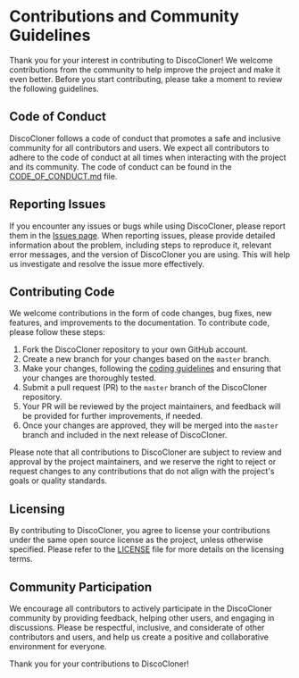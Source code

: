 # Contributions and Community Guidelines

Thank you for your interest in contributing to DiscoCloner! We welcome contributions from the community to help improve the project and make it even better. Before you start contributing, please take a moment to review the following guidelines.

## Code of Conduct

DiscoCloner follows a code of conduct that promotes a safe and inclusive community for all contributors and users. We expect all contributors to adhere to the code of conduct at all times when interacting with the project and its community. The code of conduct can be found in the [CODE_OF_CONDUCT.md](link-to-code-of-conduct.md) file.

## Reporting Issues

If you encounter any issues or bugs while using DiscoCloner, please report them in the [Issues page](https://github.com/Ghalbeyou/DiscoCloner/issues). When reporting issues, please provide detailed information about the problem, including steps to reproduce it, relevant error messages, and the version of DiscoCloner you are using. This will help us investigate and resolve the issue more effectively.

## Contributing Code

We welcome contributions in the form of code changes, bug fixes, new features, and improvements to the documentation. To contribute code, please follow these steps:

1. Fork the DiscoCloner repository to your own GitHub account.
2. Create a new branch for your changes based on the `master` branch.
3. Make your changes, following the [coding guidelines](link-to-coding-guidelines) and ensuring that your changes are thoroughly tested.
4. Submit a pull request (PR) to the `master` branch of the DiscoCloner repository.
5. Your PR will be reviewed by the project maintainers, and feedback will be provided for further improvements, if needed.
6. Once your changes are approved, they will be merged into the `master` branch and included in the next release of DiscoCloner.

Please note that all contributions to DiscoCloner are subject to review and approval by the project maintainers, and we reserve the right to reject or request changes to any contributions that do not align with the project's goals or quality standards.

## Licensing

By contributing to DiscoCloner, you agree to license your contributions under the same open source license as the project, unless otherwise specified. Please refer to the [LICENSE](https://github.com/Ghalbeyou/DiscoCloner/blob/main/LICENSE) file for more details on the licensing terms.

## Community Participation

We encourage all contributors to actively participate in the DiscoCloner community by providing feedback, helping other users, and engaging in discussions. Please be respectful, inclusive, and considerate of other contributors and users, and help us create a positive and collaborative environment for everyone.

Thank you for your contributions to DiscoCloner!

